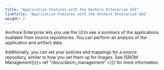 ```yaml
---
title: "Application Features with the Anchore Enterprise GUI"
linkTitle: "Application Features with the Anchore Enterprise GUI"
weight: 2
---
```


Anchore Enterprise lets you use the UI to see a summary of the applications available from source repositories. You can perform an analysis of the application and artifact data. 

Additionally, you can set your policies and mappings for a source repository, similar to how you set them up for images. See [SBOM Management]({{< ref "/docs/sbom_management" >}}) for more information.